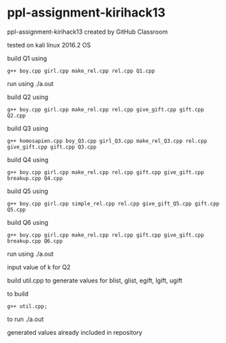 # ppl-assignment-kirihack13

ppl-assignment-kirihack13 created by GitHub Classroom

tested on kali linux 2016.2 OS

build Q1 using

	g++ boy.cpp girl.cpp make_rel.cpp rel.cpp Q1.cpp
	
run using ./a.out

build Q2 using
	
	g++ boy.cpp girl.cpp make_rel.cpp rel.cpp give_gift.cpp gift.cpp Q2.cpp

build Q3 using

	g++ homosapien.cpp boy_Q3.cpp girl_Q3.cpp make_rel_Q3.cpp rel.cpp give_gift.cpp gift.cpp Q3.cpp

build Q4 using

	g++ boy.cpp girl.cpp make_rel.cpp rel.cpp gift.cpp give_gift.cpp breakup.cpp Q4.cpp	

build Q5 using

	g++ boy.cpp girl.cpp simple_rel.cpp rel.cpp give_gift_Q5.cpp gift.cpp Q5.cpp
	
build Q6 using

	g++ boy.cpp girl.cpp make_rel.cpp rel.cpp gift.cpp give_gift.cpp breakup.cpp Q6.cpp
	
run using ./a.out

input value of k for Q2

build util.cpp to generate values for blist, glist, egift, lgift, ugift

to build 

	g++ util.cpp;
	
to run ./a.out

generated values already included in repository

